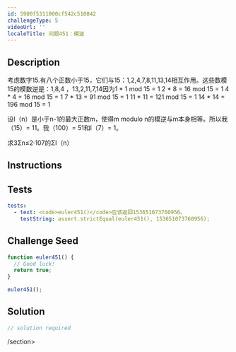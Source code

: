 ```yaml
---
id: 5900f5311000cf542c510042
challengeType: 5
videoUrl: ''
localeTitle: 问题451：模逆
---
```


## Description
<section id="description">考虑数字15.有八个正数小于15，它们与15：1,2,4,7,8,11,13,14相互作用。这些数模15的模数逆是：1,8,4 ，13,2,11,7,14因为1 * 1 mod 15 = 1 2 * 8 = 16 mod 15 = 1 4 * 4 = 16 mod 15 = 1 7 * 13 = 91 mod 15 = 1 11 * 11 = 121 mod 15 = 1 14 * 14 = 196 mod 15 = 1 <p>设I（n）是小于n-1的最大正数m，使得m modulo n的模逆与m本身相等。所以我（15）= 11。我（100）= 51和I（7）= 1。 </p><p>求3Σn≤2·107的ΣI（n） </p></section>

## Instructions
<section id="instructions">
</section>

## Tests
<section id='tests'>

```yml
tests:
  - text: <code>euler451()</code>应该返回153651073760956。
    testString: assert.strictEqual(euler451(), 153651073760956);

```

</section>

## Challenge Seed
<section id='challengeSeed'>

<div id='js-seed'>

```js
function euler451() {
  // Good luck!
  return true;
}

euler451();

```

</div>



</section>

## Solution
<section id='solution'>

```js
// solution required
```

/section>
